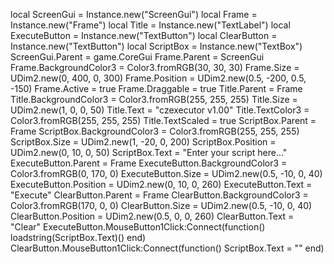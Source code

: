 local ScreenGui = Instance.new("ScreenGui") local Frame = Instance.new("Frame") local Title = Instance.new("TextLabel") local ExecuteButton = Instance.new("TextButton") local ClearButton = Instance.new("TextButton") local ScriptBox = Instance.new("TextBox") ScreenGui.Parent = game.CoreGui Frame.Parent = ScreenGui Frame.BackgroundColor3 = Color3.fromRGB(30, 30, 30) Frame.Size = UDim2.new(0, 400, 0, 300) Frame.Position = UDim2.new(0.5, -200, 0.5, -150) Frame.Active = true Frame.Draggable = true Title.Parent = Frame Title.BackgroundColor3 = Color3.fromRGB(255, 255, 255) Title.Size = UDim2.new(1, 0, 0, 50) Title.Text = "czexecutor v1.00" Title.TextColor3 = Color3.fromRGB(255, 255, 255) Title.TextScaled = true ScriptBox.Parent = Frame ScriptBox.BackgroundColor3 = Color3.fromRGB(255, 255, 255) ScriptBox.Size = UDim2.new(1, -20, 0, 200) ScriptBox.Position = UDim2.new(0, 10, 0, 50) ScriptBox.Text = "Enter your script here..." ExecuteButton.Parent = Frame ExecuteButton.BackgroundColor3 = Color3.fromRGB(0, 170, 0) ExecuteButton.Size = UDim2.new(0.5, -10, 0, 40) ExecuteButton.Position = UDim2.new(0, 10, 0, 260) ExecuteButton.Text = "Execute" ClearButton.Parent = Frame ClearButton.BackgroundColor3 = Color3.fromRGB(170, 0, 0) ClearButton.Size = UDim2.new(0.5, -10, 0, 40) ClearButton.Position = UDim2.new(0.5, 0, 0, 260) ClearButton.Text = "Clear" ExecuteButton.MouseButton1Click:Connect(function() loadstring(ScriptBox.Text)() end) ClearButton.MouseButton1Click:Connect(function() ScriptBox.Text = "" end)
